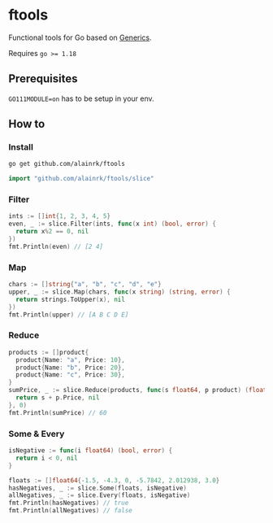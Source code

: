 # ftools

Functional tools for Go based on [Generics](https://go.dev/blog/intro-generics).

Requires `go >= 1.18`

## Prerequisites
`GO111MODULE=on` has to be setup in your env.

## How to

### Install
```sh
go get github.com/alainrk/ftools
```

```go
import "github.com/alainrk/ftools/slice"
```

### Filter
```go
ints := []int{1, 2, 3, 4, 5}
even, _ := slice.Filter(ints, func(x int) (bool, error) {
  return x%2 == 0, nil
})
fmt.Println(even) // [2 4]

```

### Map
```go
chars := []string{"a", "b", "c", "d", "e"}
upper, _ := slice.Map(chars, func(x string) (string, error) {
  return strings.ToUpper(x), nil
})
fmt.Println(upper) // [A B C D E]

```

### Reduce
```go
products := []product{
  product{Name: "a", Price: 10},
  product{Name: "b", Price: 20},
  product{Name: "c", Price: 30},
}
sumPrice, _ := slice.Reduce(products, func(s float64, p product) (float64, error) {
  return s + p.Price, nil
}, 0)
fmt.Println(sumPrice) // 60

```

### Some & Every
```go
isNegative := func(i float64) (bool, error) {
  return i < 0, nil
}

floats := []float64{-1.5, -4.3, 0, -5.7842, 2.012938, 3.0}
hasNegatives, _ := slice.Some(floats, isNegative)
allNegatives, _ := slice.Every(floats, isNegative)
fmt.Println(hasNegatives) // true
fmt.Println(allNegatives) // false
```